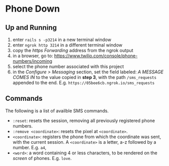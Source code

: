 # Phone Down

## Up and Running

1. enter `rails s -p3214` in a new terminal window
2. enter `ngrok http 3214` in a different terminal window
3. copy the _https Forwarding_ address from the ngrok output
4. in a browser, go to: https://www.twilio.com/console/phone-numbers/incoming
5. select the phone number associated with this project
6. in the _Configure > Messaging_ section, set the field labeled: _A MESSAGE COMES IN_ to the value copied in **step 3**, with the path `/sms_requests` appended to the end.  E.g. `https://05bee6cb.ngrok.io/sms_requests`

## Commands

The following is a list of availble SMS commands.

- `:reset`: resets the session, removing all previously registered phone numbers.
- `:remove <coordinate>`: resets the pixel at `<coordinate>`.
- `<coordinate>`: registers the phone from which the coordinate was sent, with the current session.  A `<coordinate>` is a letter, a-z followed by a number.  E.g. `a4`,
- `<word>`: a word containing 4 or less characters, to be rendered on the _screen_ of phones.  E.g. `love`.
